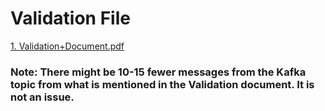 # Validation File

[1. Validation+Document.pdf](https://github.com/Abhijeet-Sih/Data-Capture-and-Analysis-of-Cab-Rides/files/14613896/1.Validation%2BDocument.pdf)

### Note: There might be 10-15 fewer messages from the Kafka topic from what is mentioned in the Validation document. It is not an issue.
